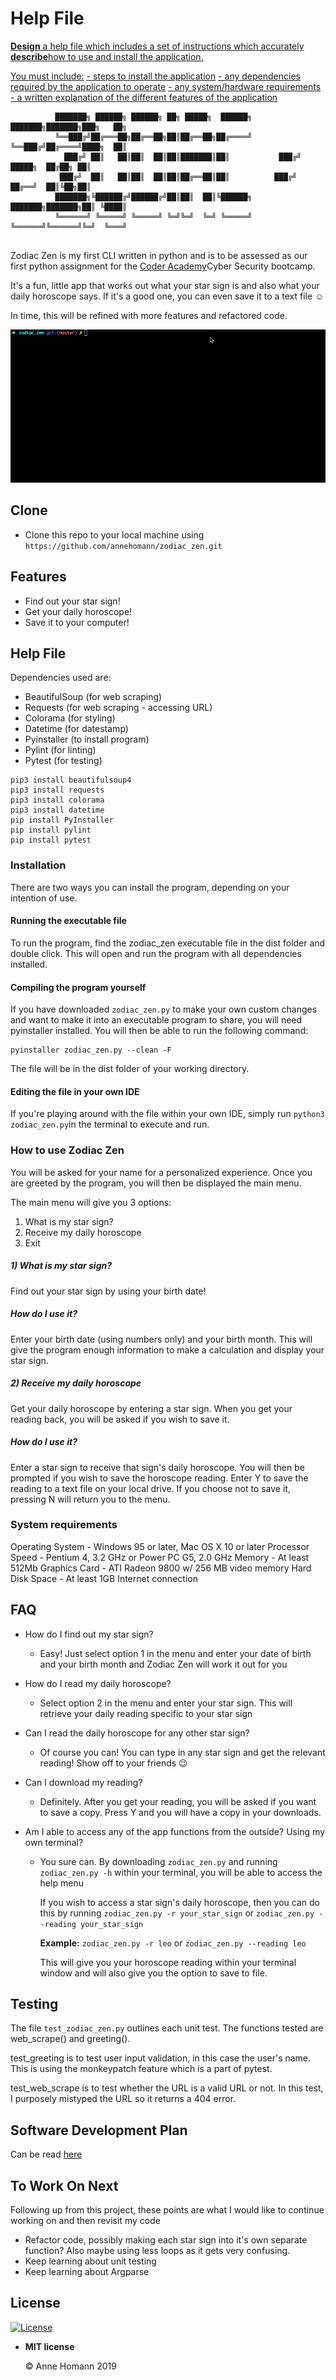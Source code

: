 #  Help File

**<u>Design** a help file which includes a set of instructions which accurately **describe**how to use and install the application.</u> 

<u>You must include:</u>
<u>\- steps to install the application</u>
<u>\- any dependencies required by the application to operate</u>
<u>\- any system/hardware requirements</u>
<u>\- a written explanation of the different features of the application</u>  



```
          ███████╗ ██████╗ ██████╗ ██╗ █████╗  ██████╗    ███████╗███████╗███╗   ██╗
          ╚══███╔╝██╔═══██╗██╔══██╗██║██╔══██╗██╔════╝    ╚══███╔╝██╔════╝████╗  ██║
            ███╔╝ ██║   ██║██║  ██║██║███████║██║           ███╔╝ █████╗  ██╔██╗ ██║
           ███╔╝  ██║   ██║██║  ██║██║██╔══██║██║          ███╔╝  ██╔══╝  ██║╚██╗██║
          ███████╗╚██████╔╝██████╔╝██║██║  ██║╚██████╗    ███████╗███████╗██║ ╚████║
          ╚══════╝ ╚═════╝ ╚═════╝ ╚═╝╚═╝  ╚═╝ ╚═════╝    ╚══════╝╚══════╝╚═╝  ╚═══╝
                                                                          
```

Zodiac Zen is my first CLI written in python and is to be assessed as our first python assignment for the [Coder Academy](https://coderacademy.edu.au/)Cyber Security bootcamp.

It's a fun, little app that works out what your star sign is and also what your daily horoscope says. If it's a good one, you can even save it to a text file ☺️

In time, this will be refined with more features and refactored code.

[![img](https://github.com/annehomann/zodiac_zen/raw/master/screencast.gif)](https://github.com/annehomann/zodiac_zen/blob/master/screencast.gif)

## Clone

- Clone this repo to your local machine using `https://github.com/annehomann/zodiac_zen.git`

## Features

- Find out your star sign!
- Get your daily horoscope!
- Save it to your computer!

## Help File

Dependencies used are:

- BeautifulSoup (for web scraping)
- Requests (for web scraping - accessing URL)
- Colorama (for styling)
- Datetime (for datestamp)
- Pyinstaller (to install program)
- Pylint (for linting)
- Pytest (for testing)

```
pip3 install beautifulsoup4
pip3 install requests
pip3 install colorama
pip3 install datetime
pip install PyInstaller
pip install pylint
pip install pytest
```

### **Installation**

There are two ways you can install the program, depending on your intention of use.

#### Running the executable file

To run the program, find the zodiac_zen executable file in the dist folder and double click. This will open and run the program with all dependencies installed.

#### Compiling the program yourself

If you have downloaded `zodiac_zen.py` to make your own custom changes and want to make it into an executable program to share, you will need pyinstaller installed. You will then be able to run the following command:

```
pyinstaller zodiac_zen.py --clean -F
```

The file will be in the dist folder of your working directory.

#### Editing the file in your own IDE

If you're playing around with the file within your own IDE, simply run `python3 zodiac_zen.py`in the terminal to execute and run.

### How to use Zodiac Zen

You will be asked for your name for a personalized experience. Once you are greeted by the program, you will then be displayed the main menu.

The main menu will give you 3 options:

1. What is my star sign?
2. Receive my daily horoscope
3. Exit

##### **1) What is my star sign?**

Find out your star sign by using your birth date!

##### **How do I use it?**

Enter your birth date (using numbers only) and your birth month. This will give the program enough information to make a calculation and display your star sign.

##### **2) Receive my daily horoscope**

Get your daily horoscope by entering a star sign. When you get your reading back, you will be asked if you wish to save it.

##### **How do I use it?**

Enter a star sign to receive that sign's daily horoscope. You will then be prompted if you wish to save the horoscope reading. Enter Y to save the reading to a text file on your local drive. If you choose not to save it, pressing N will return you to the menu.

### System requirements

Operating System - Windows 95 or later, Mac OS X 10 or later Processor Speed - Pentium 4, 3.2 GHz or Power PC G5, 2.0 GHz Memory - At least 512Mb Graphics Card - ATI Radeon 9800 w/ 256 MB video memory Hard Disk Space - At least 1GB Internet connection

## FAQ

- How do I find out my star sign?

  - Easy! Just select option 1 in the menu and enter your date of birth and your birth month and Zodiac Zen will work it out for you

- How do I read my daily horoscope?

  - Select option 2 in the menu and enter your star sign. This will retrieve your daily reading specific to your star sign

- Can I read the daily horoscope for any other star sign?

  - Of course you can! You can type in any star sign and get the relevant reading! Show off to your friends 😉

- Can I download my reading?

  - Definitely. After you get your reading, you will be asked if you want to save a copy. Press Y and you will have a copy in your downloads.

- Am I able to access any of the app functions from the outside? Using my own terminal?

  - You sure can. By downloading `zodiac_zen.py` and running `zodiac_zen.py -h` within your terminal, you will be able to access the help menu

    If you wish to access a star sign's daily horoscope, then you can do this by running `zodiac_zen.py -r your_star_sign` or `zodiac_zen.py --reading your_star_sign`

    **Example:** `zodiac_zen.py -r leo` or `zodiac_zen.py --reading leo`

    This will give you your horoscope reading within your terminal window and will also give you the option to save to file.

## Testing

The file `test_zodiac_zen.py` outlines each unit test. The functions tested are web_scrape() and greeting().

test_greeting is to test user input validation, in this case the user's name. This is using the monkeypatch feature which is a part of pytest.

test_web_scrape is to test whether the URL is a valid URL or not. In this test, I purposely mistyped the URL so it returns a 404 error.

## Software Development Plan

Can be read [here](https://github.com/annehomann/zodiac_zen/blob/master/docs/software_development_plan.md)

## To Work On Next

Following up from this project, these points are what I would like to continue working on and then revisit my code

- Refactor code, possibly making each star sign into it's own separate function? Also maybe using less loops as it gets very confusing.
- Keep learning about unit testing
- Keep learning about Argparse

## License

[![License](https://camo.githubusercontent.com/107590fac8cbd65071396bb4d04040f76cde5bde/687474703a2f2f696d672e736869656c64732e696f2f3a6c6963656e73652d6d69742d626c75652e7376673f7374796c653d666c61742d737175617265)](http://badges.mit-license.org/)

- **MIT license**

  ©️ Anne Homann 2019